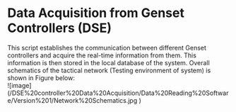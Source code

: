 # Data Acquisition from Genset Controllers (DSE)
This script establishes the communication between different Genset controllers and acquire the real-time information from them. This information is then stored in the local database of the system. Overall schematics of the tactical network (Testing environment of system) is shown in Figure below:
<br>
![image] (/DSE%20controller%20Data%20Acquisition/Data%20Reading%20Software/Version%201/Network%20Schematics.jpg )
